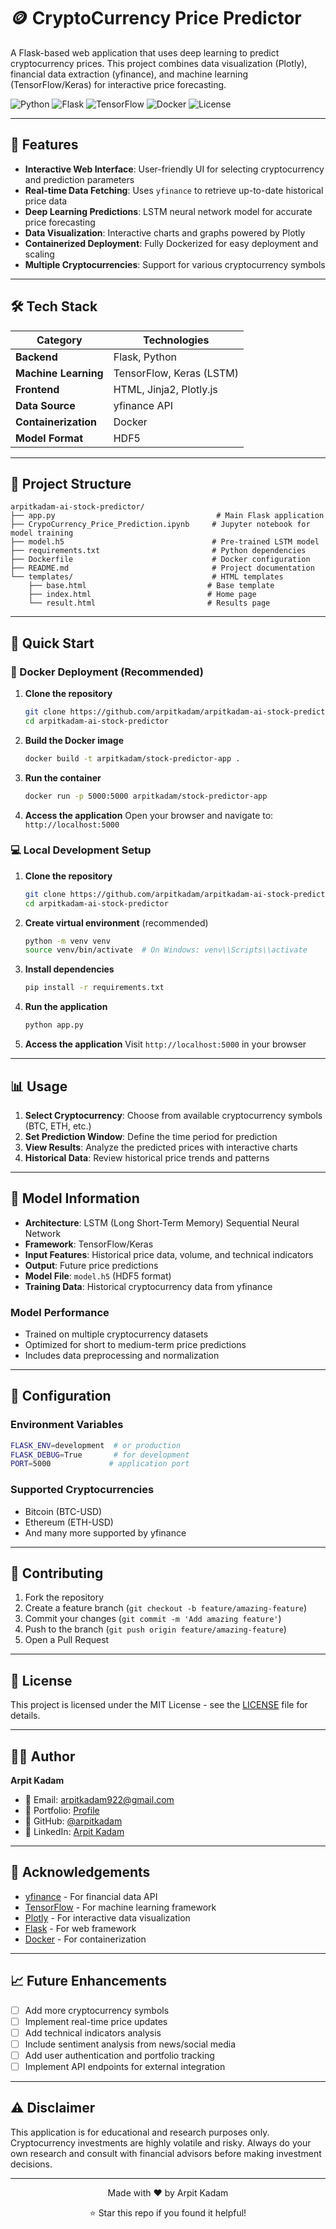 # 🪙 CryptoCurrency Price Predictor

A Flask-based web application that uses deep learning to predict cryptocurrency prices. This project combines data visualization (Plotly), financial data extraction (yfinance), and machine learning (TensorFlow/Keras) for interactive price forecasting.

![Python](https://img.shields.io/badge/python-v3.8+-blue.svg)
![Flask](https://img.shields.io/badge/flask-v2.0+-green.svg)
![TensorFlow](https://img.shields.io/badge/tensorflow-v2.0+-orange.svg)
![Docker](https://img.shields.io/badge/docker-ready-blue.svg)
![License](https://img.shields.io/badge/license-MIT-green.svg)

---

## 🌟 Features

- **Interactive Web Interface**: User-friendly UI for selecting cryptocurrency and prediction parameters
- **Real-time Data Fetching**: Uses `yfinance` to retrieve up-to-date historical price data
- **Deep Learning Predictions**: LSTM neural network model for accurate price forecasting
- **Data Visualization**: Interactive charts and graphs powered by Plotly
- **Containerized Deployment**: Fully Dockerized for easy deployment and scaling
- **Multiple Cryptocurrencies**: Support for various cryptocurrency symbols

---

## 🛠️ Tech Stack

| Category | Technologies |
|----------|-------------|
| **Backend** | Flask, Python |
| **Machine Learning** | TensorFlow, Keras (LSTM) |
| **Frontend** | HTML, Jinja2, Plotly.js |
| **Data Source** | yfinance API |
| **Containerization** | Docker |
| **Model Format** | HDF5 |

---

## 📂 Project Structure

```
arpitkadam-ai-stock-predictor/
├── app.py                                    # Main Flask application
├── CrypoCurrency_Price_Prediction.ipynb     # Jupyter notebook for model training
├── model.h5                                 # Pre-trained LSTM model
├── requirements.txt                         # Python dependencies
├── Dockerfile                               # Docker configuration
├── README.md                                # Project documentation
└── templates/                               # HTML templates
    ├── base.html                           # Base template
    ├── index.html                          # Home page
    └── result.html                         # Results page
```

---

## 🚀 Quick Start

### 🐳 Docker Deployment (Recommended)

1. **Clone the repository**
   ```bash
   git clone https://github.com/arpitkadam/arpitkadam-ai-stock-predictor.git
   cd arpitkadam-ai-stock-predictor
   ```

2. **Build the Docker image**
   ```bash
   docker build -t arpitkadam/stock-predictor-app .
   ```

3. **Run the container**
   ```bash
   docker run -p 5000:5000 arpitkadam/stock-predictor-app
   ```

4. **Access the application**
   Open your browser and navigate to: `http://localhost:5000`

### 💻 Local Development Setup

1. **Clone the repository**
   ```bash
   git clone https://github.com/arpitkadam/arpitkadam-ai-stock-predictor.git
   cd arpitkadam-ai-stock-predictor
   ```

2. **Create virtual environment** (recommended)
   ```bash
   python -m venv venv
   source venv/bin/activate  # On Windows: venv\\Scripts\\activate
   ```

3. **Install dependencies**
   ```bash
   pip install -r requirements.txt
   ```

4. **Run the application**
   ```bash
   python app.py
   ```

5. **Access the application**
   Visit `http://localhost:5000` in your browser

---

## 📊 Usage

1. **Select Cryptocurrency**: Choose from available cryptocurrency symbols (BTC, ETH, etc.)
2. **Set Prediction Window**: Define the time period for prediction
3. **View Results**: Analyze the predicted prices with interactive charts
4. **Historical Data**: Review historical price trends and patterns

---

## 🧠 Model Information

- **Architecture**: LSTM (Long Short-Term Memory) Sequential Neural Network
- **Framework**: TensorFlow/Keras
- **Input Features**: Historical price data, volume, and technical indicators
- **Output**: Future price predictions
- **Model File**: `model.h5` (HDF5 format)
- **Training Data**: Historical cryptocurrency data from yfinance

### Model Performance
- Trained on multiple cryptocurrency datasets
- Optimized for short to medium-term price predictions
- Includes data preprocessing and normalization

---

## 🔧 Configuration

### Environment Variables
```bash
FLASK_ENV=development  # or production
FLASK_DEBUG=True       # for development
PORT=5000             # application port
```

### Supported Cryptocurrencies
- Bitcoin (BTC-USD)
- Ethereum (ETH-USD)
- And many more supported by yfinance

---

## 🤝 Contributing

1. Fork the repository
2. Create a feature branch (`git checkout -b feature/amazing-feature`)
3. Commit your changes (`git commit -m 'Add amazing feature'`)
4. Push to the branch (`git push origin feature/amazing-feature`)
5. Open a Pull Request

---

## 📝 License

This project is licensed under the MIT License - see the [LICENSE](LICENSE) file for details.

---

## 👨‍💻 Author

**Arpit Kadam**

- 📧 Email: arpitkadam922@gmail.com
- 🔬 Portfolio: [Profile](https://arpit-kadam.netlify.app/)
- 🐙 GitHub: [@arpitkadam](https://github.com/arpitkadam)
- 💼 LinkedIn: [Arpit Kadam](https://linkedin.com/in/arpitkadam)

---

## 🙏 Acknowledgements

- [yfinance](https://github.com/ranaroussi/yfinance) - For financial data API
- [TensorFlow](https://tensorflow.org) - For machine learning framework
- [Plotly](https://plotly.com) - For interactive data visualization
- [Flask](https://flask.palletsprojects.com) - For web framework
- [Docker](https://docker.com) - For containerization

---

## 📈 Future Enhancements

- [ ] Add more cryptocurrency symbols
- [ ] Implement real-time price updates
- [ ] Add technical indicators analysis
- [ ] Include sentiment analysis from news/social media
- [ ] Add user authentication and portfolio tracking
- [ ] Implement API endpoints for external integration

---

## ⚠️ Disclaimer

This application is for educational and research purposes only. Cryptocurrency investments are highly volatile and risky. Always do your own research and consult with financial advisors before making investment decisions.

---

<div align="center">
  <p>Made with ❤️ by Arpit Kadam</p>
  <p>⭐ Star this repo if you found it helpful!</p>
</div>

